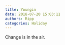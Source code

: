 ```yaml
---
title: Youngin
date: 2018-07-20 15:03:11
authors: Ripp
categories: Holiday
---
```


 Change is in the air.